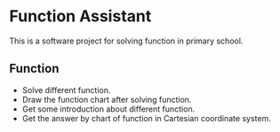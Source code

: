 # Function Assistant
This is a software project for solving function in primary school.

## Function
* Solve different function.
* Draw the function chart after solving function.
* Get some introduction about different function.
* Get the answer by chart of function in Cartesian coordinate system.
